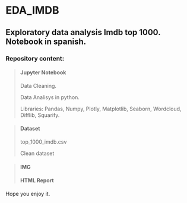 # EDA_IMDB
## Exploratory data analysis Imdb top 1000. Notebook in spanish.

### Repository content:

> #### Jupyter Notebook
> 
> Data Cleaning.
> 
> Data Analisys in python.
> 
> Libraries: Pandas, Numpy, Plotly, Matplotlib, Seaborn, Wordcloud, Difflib, Squarify.

> #### Dataset
> 
> top_1000_imdb.csv
> 
> Clean dataset

> #### IMG
> 
> #### HTML Report


Hope you enjoy it.
